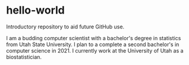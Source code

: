 # hello-world
Introductory repository to aid future GitHub use.

I am a budding computer scientist with a bachelor's degree in statistics from Utah State University. I plan to a complete a second bachelor's in computer science in 2021. I currently work at the University of Utah as a biostatistician. 
